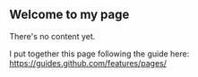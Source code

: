 ## Welcome to my page

There's no content yet. 

I put together this page following the guide here:
https://guides.github.com/features/pages/

